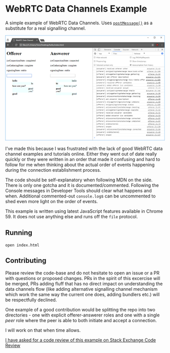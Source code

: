 # WebRTC Data Channels Example
A simple example of WebRTC Data Channels. Uses [`postMessage()`](https://developer.mozilla.org/en-US/docs/Web/API/Window/postMessage) as a substitute for a real signalling channel.

![A screenshot of Google Chrome running the example](screenshot.png)

I've made this because I was frustrated with the lack of good WebRTC data channel examples and tutorials online. Either they went out of date really quickly or they were written in an order that made it confusing and hard to follow for me when thinking about the actual order of events happening during the connection establishment process.

The code should be self-explanatory when following MDN on the side. There is only one gotcha and it is documented/commented. Following the Console messages in Developer Tools should clear what happens and when. Additional commented-out `console.log`s can be uncommented to shed even more light on the order of events.

This example is written using latest JavaScript features available in Chrome 59. It does not use anything else and runs off the `file` protocol.

## Running
`open index.html`

## Contributing
Please review the code-base and do not hesitate to open an issue or a PR with questions or proposed changes. PRs in the spirit of this excercise will be merged, PRs adding fluff that has no direct impact on understanding the data channels flow (like adding alternative signalling channel mechanism which work the same way the current one does, adding bundlers etc.) will be respectfully declined.

One example of a good contribution would be splitting the repo into two directories - one with explicit offerer-answerer roles and one with a single *peer* role where the peer is able to both initiate and accept a connection.

I will work on that when time allows.

[I have asked for a code review of this example on Stack Exchange Code Review](https://codereview.stackexchange.com/q/171282/87918)
